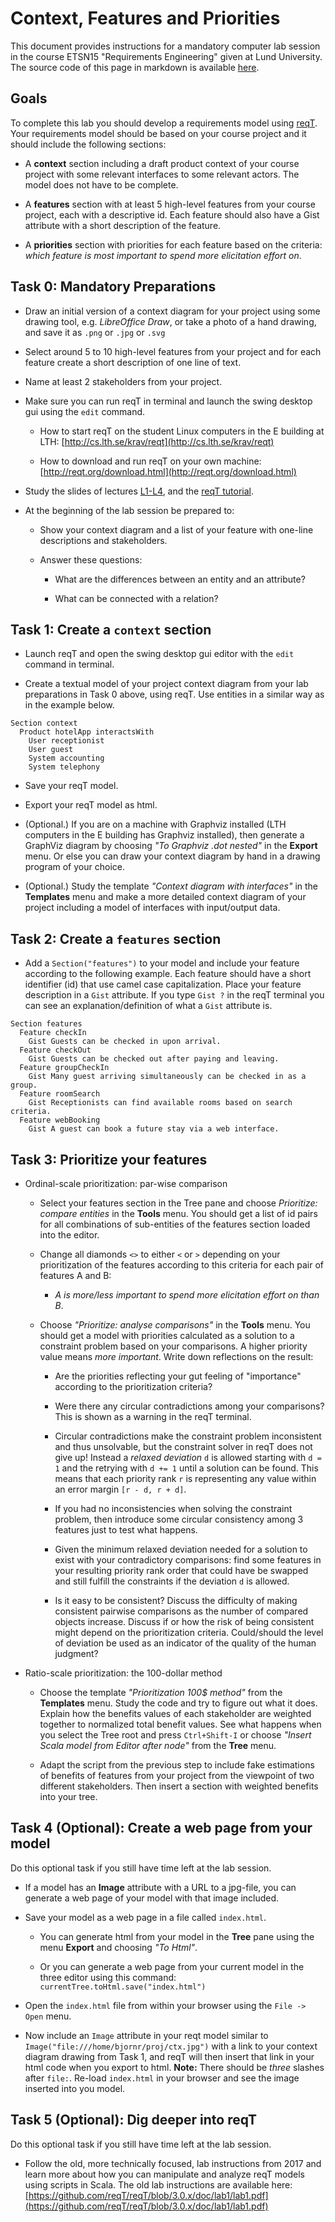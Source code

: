 # Context, Features and Priorities

This document provides instructions for a mandatory computer lab session in the course ETSN15 "Requirements Engineering" given at Lund University. The source code of this page in markdown is available [here](https://github.com/reqT/reqT/blob/3.0.x/doc/lab1/lab1-2019.md).

## Goals

To complete this lab you should develop a requirements model using [reqT](http://reqt.org/download.html). Your requirements model should be based on your course project and it should include the following sections:

  * A **context** section including a draft product context of your course project with some relevant interfaces to some relevant actors. The model does not have to be complete.

  * A **features** section with at least 5 high-level features from your course project, each with a descriptive id. Each feature should also have a Gist attribute with a short description of the feature.

  * A **priorities** section with priorities for each feature based on the criteria: *which feature is most important to spend more elicitation effort on*.


## Task 0: Mandatory Preparations

* Draw an initial version of a context diagram for your project using some drawing tool, e.g. *LibreOffice Draw*, or take a photo of a hand drawing, and save it as `.png` or `.jpg` or `.svg`

* Select around 5 to 10 high-level features from your project and for each feature create a short description of one line of text.

* Name at least 2 stakeholders from your project.

* Make sure you can run reqT in terminal and launch the swing desktop gui using the `edit` command.

    * How to start reqT on the student Linux computers in the E building at LTH: [http://cs.lth.se/krav/reqt](http://cs.lth.se/krav/reqt)

    * How to download and run reqT on your own machine: [http://reqt.org/download.html](http://reqt.org/download.html)

* Study the slides of lectures [L1-L4](http://cs.lth.se/krav/lectures/), and the [reqT tutorial](http://fileadmin.cs.lth.se/krav/reqT-tutorial.pdf).

* At the beginning of the lab session be prepared to:

    * Show your context diagram and a list of your feature with one-line descriptions and stakeholders.

    * Answer these questions:

        * What are the differences between an entity and an attribute?

        * What can be connected with a relation?

## Task 1: Create a `context` section

* Launch reqT and open the swing desktop gui editor with the `edit` command in terminal.

* Create a textual model of your project context diagram from your lab preparations in Task 0 above, using reqT. Use entities in a similar way as in the example below.

```
Section context
  Product hotelApp interactsWith
    User receptionist
    User guest
    System accounting
    System telephony  
```

* Save your reqT model.

* Export your reqT model as html.

* (Optional.) If you are on a machine with Graphviz installed (LTH computers in the E building has Graphviz installed), then generate a GraphViz diagram by choosing *"To Graphviz .dot nested"* in the **Export** menu. Or else you can draw your context diagram by hand in a drawing program of your choice.

* (Optional.) Study the template *"Context diagram with interfaces"* in the **Templates** menu and make a more detailed context diagram of your project including a model of interfaces with input/output data.

## Task 2: Create a `features` section  

* Add a `Section("features")` to your model and include your feature according to the following example. Each feature should have a short identifier (id) that use camel case capitalization. Place your feature description in a `Gist` attribute. If you type `Gist ?` in the reqT terminal you can see an explanation/definition of what a `Gist` attribute is.

```
Section features
  Feature checkIn
    Gist Guests can be checked in upon arrival.
  Feature checkOut
    Gist Guests can be checked out after paying and leaving.
  Feature groupCheckIn
    Gist Many guest arriving simultaneously can be checked in as a group.
  Feature roomSearch
    Gist Receptionists can find available rooms based on search criteria.
  Feature webBooking
    Gist A guest can book a future stay via a web interface.
```

## Task 3: Prioritize your features

* Ordinal-scale prioritization: par-wise comparison

    * Select your features section in the Tree pane and choose *Prioritize: compare entities* in the **Tools** menu. You should get a list of id pairs for all combinations of sub-entities of the features section loaded into the editor.

    * Change all diamonds `<>` to either `<` or `>` depending on your prioritization of the features according to this criteria for each pair of features A and B:

        * *A is more/less important to spend more elicitation effort on than B*.

    * Choose *"Prioritize: analyse comparisons"* in the **Tools** menu. You should get a model with priorities calculated as a solution to a constraint problem based on your comparisons. A higher priority value means *more important*. Write down reflections on the result:

        * Are the priorities reflecting your gut feeling of "importance" according to the prioritization criteria?

        * Were there any circular contradictions among your comparisons? This is shown as a warning in the reqT terminal.

        * Circular contradictions make the constraint problem inconsistent and thus unsolvable, but the constraint solver in reqT does not give up! Instead a *relaxed deviation* `d` is allowed starting with `d = 1` and the retrying with `d += 1` until a solution can be found. This means that each priority rank `r` is representing any value within an error margin `[r - d, r + d]`.

        * If you had no inconsistencies when solving the constraint problem, then introduce some circular consistency among 3 features just to test what happens.

        * Given the minimum relaxed deviation needed for a solution to exist with your contradictory comparisons: find some features in your resulting priority rank order that could have be swapped and still fulfill the constraints if the deviation `d` is allowed.

        * Is it easy to be consistent? Discuss the difficulty of making consistent pairwise comparisons as the number of compared objects increase. Discuss if or how the risk of being consistent might depend on the prioritization criteria. Could/should the level of deviation be used as an indicator of the quality of the human judgment?

* Ratio-scale prioritization: the 100-dollar method

    * Choose the template *"Prioritization 100$ method"* from the **Templates** menu. Study the code and try to figure out what it does. Explain how the benefits values of each stakeholder are weighted together to normalized total benefit values. See what happens when you select the Tree root and press `Ctrl+Shift-I` or choose  *"Insert Scala model from Editor after node"* from the **Tree** menu.   

    * Adapt the script from the previous step to include fake estimations of benefits of features from your project from the viewpoint of two different stakeholders. Then insert a section with weighted benefits into your tree.

## Task 4 (Optional): Create a web page from your model

Do this optional task if you still have time left at the lab session.

* If a model has an **Image** attribute with a URL to a jpg-file, you can generate a web page of your model with that image included.

* Save your model as a web page in a file called `index.html`.

    * You can generate html from your model in the **Tree** pane using the menu **Export** and choosing *"To Html"*.

    * Or you can generate a web page from your current model in the three editor using this command: `currentTree.toHtml.save("index.html")`

* Open the `index.html` file from within your browser using the `File -> Open` menu. 

* Now include an `Image` attribute in your reqt model similar to `Image("file:///home/bjornr/proj/ctx.jpg")` with a link to your context diagram drawing from Task 1, and reqT will then insert that link  in your html code when you export to html. **Note:** There should be *three* slashes after `file:`. Re-load `index.html` in your browser and see the image inserted into you model.


## Task 5 (Optional): Dig deeper into reqT

Do this optional task if you still have time left at the lab session.

* Follow the old, more technically focused, lab instructions from 2017 and learn more about how you can manipulate and analyze reqT models using scripts in Scala. The old lab instructions are available here:
   [https://github.com/reqT/reqT/blob/3.0.x/doc/lab1/lab1.pdf](https://github.com/reqT/reqT/blob/3.0.x/doc/lab1/lab1.pdf)
